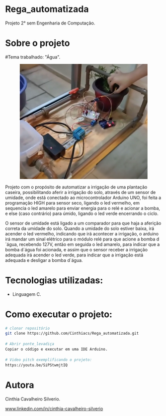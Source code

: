 # Rega_automatizada
Projeto 2° sem Engenharia de Computação.

# Sobre o projeto

#Tema trabalhado: "Água".

<div align="center">
  <img width= "411" alt="IMG_20230202_113442" src="https://github.com/Cinthiacs/Rega_automatizada/blob/main/regaAuto.png">
</div>

Projeto com o propósito de automatizar a irrigação de uma plantação caseira, possibilitando aferir a irrigação do solo, através de um sensor de umidade, onde está conectado ao microcontrolador Arduino UNO, foi feita a programação HIGH para sensor seco, ligando o led vermelho, em sequencia o led amarelo para enviar energia para o relé e acionar a bomba, e else (caso contrário) para úmido, ligando o led verde encerrando o ciclo.

O sensor de umidade está ligado a um comparador para que haja a aferição correta da umidade do solo.
Quando a umidade do solo estiver baixa, irá acender o led vermelho, indicando que irá acontecer a irrigação, o arduino irá mandar um sinal elétrico para o módulo relé para que acione a bomba d´água, recebendo 127V, então em seguida o led amarelo, para indicar que a bomba d´água foi acionada, e assim que o sensor receber a irrigação adequada irá acender o led verde, para indicar que a irrigação está adequada e desligar a bomba d´água.

# Tecnologias utilizadas:
- Linguagem C.


# Como executar o projeto:


```bash
# clonar repositório
git clone https://github.com/Cinthiacs/Rega_automatizada.git

# Abrir ponte_levadiça
Copiar o código e executar em uma IDE Arduino.

# Video pitch exemplificando o projeto:
https://youtu.be/SiPStwmjtIQ

```
# Autora

Cinthia Cavalheiro Silverio.

www.linkedin.com/in/cinthia-cavalheiro-silverio
